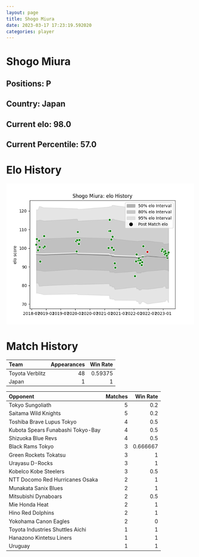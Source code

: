 ```yaml
---  
layout: page  
title: Shogo Miura  
date: 2023-03-17 17:23:19.592020  
categories: player  
---
```

# Shogo Miura

## Positions: P

## Country: Japan

## Current elo: 98.0

## Current Percentile: 57.0

# Elo History


![elo history](history_ShogoMiura.png)
# Match History


| Team            |   Appearances |   Win Rate |
|:----------------|--------------:|-----------:|
| Toyota Verblitz |            48 |    0.59375 |
| Japan           |             1 |    1       |

| Opponent                          |   Matches |   Win Rate |
|:----------------------------------|----------:|-----------:|
| Tokyo Sungoliath                  |         5 |   0.2      |
| Saitama Wild Knights              |         5 |   0.2      |
| Toshiba Brave Lupus Tokyo         |         4 |   0.5      |
| Kubota Spears Funabashi Tokyo-Bay |         4 |   0.5      |
| Shizuoka Blue Revs                |         4 |   0.5      |
| Black Rams Tokyo                  |         3 |   0.666667 |
| Green Rockets Tokatsu             |         3 |   1        |
| Urayasu D-Rocks                   |         3 |   1        |
| Kobelco Kobe Steelers             |         3 |   0.5      |
| NTT Docomo Red Hurricanes Osaka   |         2 |   1        |
| Munakata Sanix Blues              |         2 |   1        |
| Mitsubishi Dynaboars              |         2 |   0.5      |
| Mie Honda Heat                    |         2 |   1        |
| Hino Red Dolphins                 |         2 |   1        |
| Yokohama Canon Eagles             |         2 |   0        |
| Toyota Industries Shuttles Aichi  |         1 |   1        |
| Hanazono Kintetsu Liners          |         1 |   1        |
| Uruguay                           |         1 |   1        |